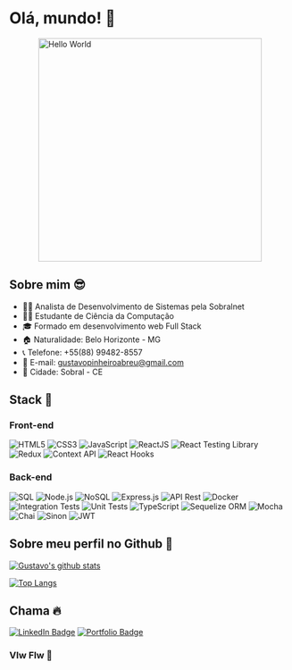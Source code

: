 # Olá, mundo! 👋

<div style="display: flex; justify-content: center;">
  <img src="https://i.pinimg.com/originals/21/11/61/21116158daaeb1459b4ec0758505e1ad.gif" alt="Hello World" width="400px">
</div>

## Sobre mim 😎
- 👨‍💼 Analista de Desenvolvimento de Sistemas pela Sobralnet
- 👨‍🎓 Estudante de Ciência da Computação
- 🎓 Formado em desenvolvimento web Full Stack
- 🏠 Naturalidade: Belo Horizonte - MG
- 📞 Telefone: +55(88) 99482-8557
- 📧 E-mail: gustavopinheiroabreu@gmail.com
- 🌆 Cidade: Sobral - CE

## Stack 🚀
### Front-end
![HTML5](https://img.shields.io/badge/-HTML5-E34F26?style=flat-square&logo=html5&logoColor=white)
![CSS3](https://img.shields.io/badge/-CSS3-1572B6?style=flat-square&logo=css3)
![JavaScript](https://img.shields.io/badge/-JavaScript-black?style=flat-square&logo=javascript)
![ReactJS](https://img.shields.io/badge/-ReactJS-black?style=flat-square&logo=react)
![React Testing Library](https://img.shields.io/badge/-React%20Testing%20Library-61DAFB?style=flat-square&logo=testing-library)
![Redux](https://img.shields.io/badge/-Redux-764ABC?style=flat-square&logo=redux)
![Context API](https://img.shields.io/badge/-Context%20API-61DAFB?style=flat-square&logo=react)
![React Hooks](https://img.shields.io/badge/-React%20Hooks-61DAFB?style=flat-square&logo=react)

### Back-end
![SQL](https://img.shields.io/badge/-SQL-4479A1?style=flat-square&logo=postgresql&logoColor=white)
![Node.js](https://img.shields.io/badge/-Node.js-black?style=flat-square&logo=Node.js)
![NoSQL](https://img.shields.io/badge/-NoSQL-4DB33D?style=flat-square&logo=mongodb)
![Express.js](https://img.shields.io/badge/-Express.js-000000?style=flat-square&logo=express&logoColor=white)
![API Rest](https://img.shields.io/badge/-API%20Rest-61DAFB?style=flat-square&logo=rest)
![Docker](https://img.shields.io/badge/-Docker-2496ED?style=flat-square&logo=docker&logoColor=white)
![Integration Tests](https://img.shields.io/badge/-Integration%20Tests-61DAFB?style=flat-square&logo=testing-library)
![Unit Tests](https://img.shields.io/badge/-Unit%20Tests-61DAFB?style=flat-square&logo=testing-library)
![TypeScript](https://img.shields.io/badge/-TypeScript-007ACC?style=flat-square&logo=typescript)
![Sequelize ORM](https://img.shields.io/badge/-Sequelize%20ORM-1A91DA?style=flat-square&logo=sequelize)
![Mocha](https://img.shields.io/badge/-Mocha-8D6748?style=flat-square&logo=mocha)
![Chai](https://img.shields.io/badge/-Chai-A30701?style=flat-square&logo=chai)
![Sinon](https://img.shields.io/badge/-Sinon-000000?style=flat-square&logo=sinon)
![JWT](https://img.shields.io/badge/-JWT-000000?style=flat-square&logo=json-web-tokens)

## Sobre meu perfil no Github 🤖

[![Gustavo's github stats](https://github-readme-stats.vercel.app/api?username=gustavoabreu02&count_private=true&show_icons=true&theme=dark)](https://github.com/gustavoabreu02)

[![Top Langs](https://github-readme-stats.vercel.app/api/top-langs/?username=gustavoabreu02&langs_count=8&theme=dark&layout=compact)](https://github.com/gustavoabreu02)


## Chama 🔥

[![LinkedIn Badge](https://img.shields.io/badge/-Gustavo%20Abreu-blue?style=flat-square&logo=Linkedin&logoColor=white&link=https://www.linkedin.com/in/gustavoabreeu/)](https://www.linkedin.com/in/gustavoabreeu/)
[![Portfolio Badge](https://img.shields.io/badge/Portfolio-gustavoabreu02.netlify.app-utilizando?style=flat-square&logo=firefox&logoColor=white)](https://gustavoabreu02.netlify.app)

### Vlw Flw 🤙
